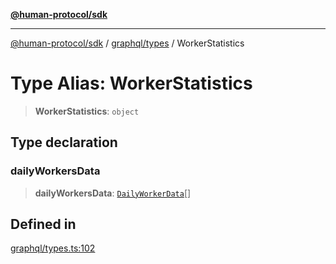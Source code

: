 [**@human-protocol/sdk**](../../../README.md)

***

[@human-protocol/sdk](../../../modules.md) / [graphql/types](../README.md) / WorkerStatistics

# Type Alias: WorkerStatistics

> **WorkerStatistics**: `object`

## Type declaration

### dailyWorkersData

> **dailyWorkersData**: [`DailyWorkerData`](DailyWorkerData.md)[]

## Defined in

[graphql/types.ts:102](https://github.com/humanprotocol/human-protocol/blob/3ed5fd393b562534f83a6f2f110eb4e3977deb72/packages/sdk/typescript/human-protocol-sdk/src/graphql/types.ts#L102)
